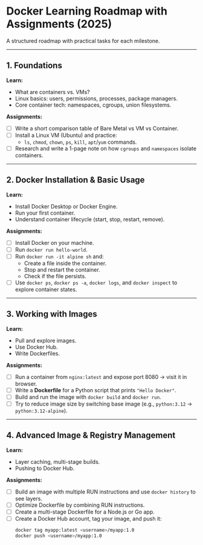 # Docker Learning Roadmap with Assignments (2025)

A structured roadmap with practical tasks for each milestone.

---

## 1. Foundations

**Learn:**
- What are containers vs. VMs?
- Linux basics: users, permissions, processes, package managers.
- Core container tech: namespaces, cgroups, union filesystems.

**Assignments:**
- [ ] Write a short comparison table of Bare Metal vs VM vs Container.
- [ ] Install a Linux VM (Ubuntu) and practice:
  - `ls`, `chmod`, `chown`, `ps`, `kill`, `apt`/`yum` commands.
- [ ] Research and write a 1-page note on how `cgroups` and `namespaces` isolate containers.

---

## 2. Docker Installation & Basic Usage

**Learn:**
- Install Docker Desktop or Docker Engine.
- Run your first container.
- Understand container lifecycle (start, stop, restart, remove).

**Assignments:**
- [ ] Install Docker on your machine.
- [ ] Run `docker run hello-world`.
- [ ] Run `docker run -it alpine sh` and:
  - Create a file inside the container.
  - Stop and restart the container.
  - Check if the file persists.
- [ ] Use `docker ps`, `docker ps -a`, `docker logs`, and `docker inspect` to explore container states.

---

## 3. Working with Images

**Learn:**
- Pull and explore images.
- Use Docker Hub.
- Write Dockerfiles.

**Assignments:**
- [ ] Run a container from `nginx:latest` and expose port 8080 → visit it in browser.
- [ ] Write a **Dockerfile** for a Python script that prints `"Hello Docker"`.
- [ ] Build and run the image with `docker build` and `docker run`.
- [ ] Try to reduce image size by switching base image (e.g., `python:3.12` → `python:3.12-alpine`).

---

## 4. Advanced Image & Registry Management

**Learn:**
- Layer caching, multi-stage builds.
- Pushing to Docker Hub.

**Assignments:**
- [ ] Build an image with multiple RUN instructions and use `docker history` to see layers.
- [ ] Optimize Dockerfile by combining RUN instructions.
- [ ] Create a multi-stage Dockerfile for a Node.js or Go app.
- [ ] Create a Docker Hub account, tag your image, and push it:
  ```sh
  docker tag myapp:latest <username>/myapp:1.0
  docker push <username>/myapp:1.0
